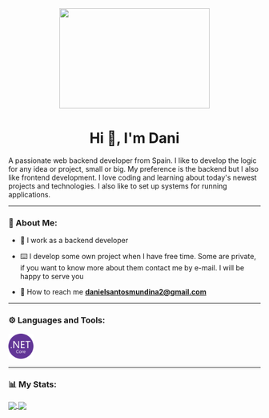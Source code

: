 <div align="center">
    <!--<h1 align="center">Hi! I'm Dani 👋 but you can call me for production deploy ⚡</h1>-->
    <img width=300 height=200 src="https://media.giphy.com/media/v1.Y2lkPTc5MGI3NjExMnppejlvbjF1enh0Mnl1M3h2NnNpemQ3a3V4d3QwbWN3cHVybjExcSZlcD12MV9pbnRlcm5hbF9naWZfYnlfaWQmY3Q9Zw/NLHq5dOtUtOUEjOr7W/giphy.gif">
    <h1 align="center">Hi 👋, I'm Dani </h1>
</div>

<div>
    <p>
        A passionate web backend developer from Spain. I like to develop the logic for any idea or project, small or big. My preference is the backend but I also like frontend development. I love coding and learning about today's newest projects and technologies. I also like to set up systems for running applications.
    </p>
</div>

---

### :robot: About Me:

- :briefcase: I work as a backend developer

- :keyboard: I develop some own project when I have free time. Some are private, if you want to know more about them contact me by e-mail. I will be happy to serve you

<!-- - :exploding_head: I'm currently working on a own development that write automatic documentation for API REST projects -->

- :envelope_with_arrow: How to reach me **danielsantosmundina2@gmail.com**

<!-- - :globe_with_meridians: Website [Portfolio](https://www.google.com) -->

---

### :gear: Languages and Tools:
<div>
    <img src="https://github.com/devicons/devicon/blob/master/icons/dotnetcore/dotnetcore-original.svg" title=".NET Core" alt=".NET Core" width="50" height="50">
</div>

---

### :bar_chart: My Stats:

<a href="https://github.com/dsantos1998">
    <img height=200 align="center" src="https://streak-stats.demolab.com?user=dsantos1998&theme=holi-theme&date_format=j%20M%5B%20Y%5D&card_width=490&background=63%2C00121A%2C002739" />
</a>
<!-- Commit statistics for this year and more -->
<!-- <a href="https://github.com/dsantos1998">
    <img height=200 align="center" src="https://github-readme-stats.vercel.app/api?username=dsantos1998&show_icons=true&theme=radical" />
</a> -->
<a href="https://github.com/dsantos1998">
    <img height=200 align="center" src="https://github-readme-stats.vercel.app/api/top-langs/?username=dsantos1998&layout=donut" />
</a>
